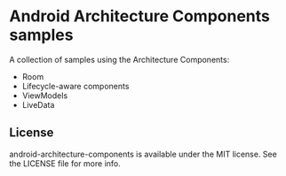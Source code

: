 Android Architecture Components samples
===================================

A collection of samples using the Architecture Components:

- Room
- Lifecycle-aware components
- ViewModels
- LiveData


## License

android-architecture-components is available under the MIT license. See the LICENSE file for more info.
